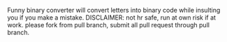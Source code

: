 Funny binary converter will convert letters into binary code while insulting you if you make a mistake.
DISCLAIMER: not hr safe, run at own risk if at work. 
please fork from pull branch, submit all pull request through pull branch.
